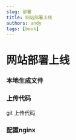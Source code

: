 ```yaml
---
slug: 部署
title: 网站部署上线
authors: andy
tags: [book]
---
```


# 网站部署上线



<!-- truncate -->

### 本地生成文件


### 上传代码

git 上传代码

### 配置nginx

